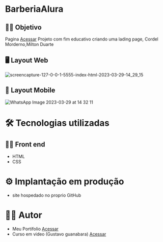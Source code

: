 # BarberiaAlura 

## 👨‍🔬 Objetivo
Pagina <a href="https://murilobovati.github.io/portfolio/">Acessar</a>
Projeto com fim educativo criando uma lading page, Cordel Morderno,Milton Duarte

## 🖥 Layout Web
![screencapture-127-0-0-1-5555-index-html-2023-03-29-14_29_15](https://user-images.githubusercontent.com/93354240/228622248-be6acd04-f0ad-40c3-8c7e-a126be260a3e.png)

## 📱 Layout Mobile
![WhatsApp Image 2023-03-29 at 14 32 11](https://user-images.githubusercontent.com/93354240/228622530-0c210d00-190b-4782-8cfe-97bc4175a0c8.jpeg)

# 🛠 Tecnologias utilizadas
## 👩‍💻 Front end

- HTML
- CSS

# ⚙ Implantação em produção
- site hospedado no proprio GitHub

# 🙋‍♂️ Autor
- Meu Portifolio <a href="https://murilobovati.github.io/portfolio/">Acessar</a>
- Curso em video (Gustavo guanabara) <a href="https://www.youtube.com/@CursoemVideo">Acessar</a>
